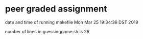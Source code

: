 # peer graded assignment 

date and time of running makefile Mon Mar 25 19:34:39 DST 2019 

number of lines in guessinggame.sh is 28 

